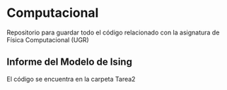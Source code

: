 # Computacional
Repositorio para guardar todo el código relacionado con la asignatura de Física Computacional (UGR)

## Informe del Modelo de Ising
El código se encuentra en la carpeta Tarea2
